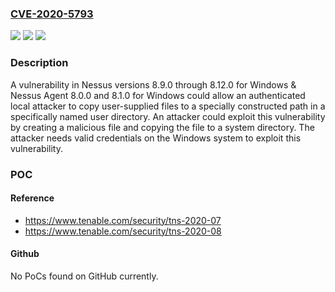 ### [CVE-2020-5793](https://cve.mitre.org/cgi-bin/cvename.cgi?name=CVE-2020-5793)
![](https://img.shields.io/static/v1?label=Product&message=Tenable%20Nessus%20for%20Windows%20and%20Tenable%20Nessus%20Agent%20for%20Windows&color=blue)
![](https://img.shields.io/static/v1?label=Version&message=Nessus%20Agent%208.0.0%20and%208.1.0%20%2F%20Nessus%208.9.0%20through%20Nessus%208.12.0%20&color=brightgreen)
![](https://img.shields.io/static/v1?label=Vulnerability&message=Local%20Privilege%20Escalation&color=brightgreen)

### Description

A vulnerability in Nessus versions 8.9.0 through 8.12.0 for Windows & Nessus Agent 8.0.0 and 8.1.0 for Windows could allow an authenticated local attacker to copy user-supplied files to a specially constructed path in a specifically named user directory. An attacker could exploit this vulnerability by creating a malicious file and copying the file to a system directory. The attacker needs valid credentials on the Windows system to exploit this vulnerability.

### POC

#### Reference
- https://www.tenable.com/security/tns-2020-07
- https://www.tenable.com/security/tns-2020-08

#### Github
No PoCs found on GitHub currently.

